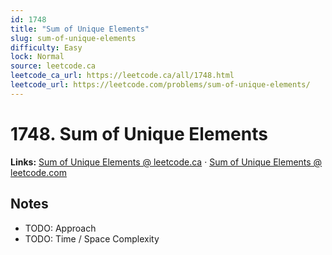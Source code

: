 ```yaml
--- 
id: 1748
title: "Sum of Unique Elements"
slug: sum-of-unique-elements
difficulty: Easy
lock: Normal
source: leetcode.ca
leetcode_ca_url: https://leetcode.ca/all/1748.html
leetcode_url: https://leetcode.com/problems/sum-of-unique-elements/
---
```


# 1748. Sum of Unique Elements

**Links:** [Sum of Unique Elements @ leetcode.ca](https://leetcode.ca/all/1748.html) · [Sum of Unique Elements @ leetcode.com](https://leetcode.com/problems/sum-of-unique-elements/)

## Notes
- TODO: Approach
- TODO: Time / Space Complexity
